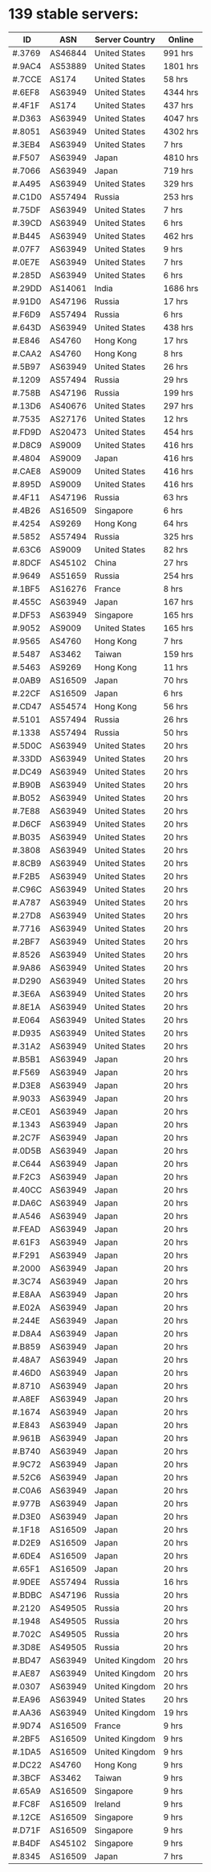 # 139 stable servers:

| ID | ASN | Server Country | Online |
| ------ | ------ | ------ | ------ |
| #.3769 | AS46844 | United States | 991 hrs |
| #.9AC4 | AS53889 | United States | 1801 hrs |
| #.7CCE | AS174 | United States | 58 hrs |
| #.6EF8 | AS63949 | United States | 4344 hrs |
| #.4F1F | AS174 | United States | 437 hrs |
| #.D363 | AS63949 | United States | 4047 hrs |
| #.8051 | AS63949 | United States | 4302 hrs |
| #.3EB4 | AS63949 | United States | 7 hrs |
| #.F507 | AS63949 | Japan | 4810 hrs |
| #.7066 | AS63949 | Japan | 719 hrs |
| #.A495 | AS63949 | United States | 329 hrs |
| #.C1D0 | AS57494 | Russia | 253 hrs |
| #.75DF | AS63949 | United States | 7 hrs |
| #.39CD | AS63949 | United States | 6 hrs |
| #.B445 | AS63949 | United States | 462 hrs |
| #.07F7 | AS63949 | United States | 9 hrs |
| #.0E7E | AS63949 | United States | 7 hrs |
| #.285D | AS63949 | United States | 6 hrs |
| #.29DD | AS14061 | India | 1686 hrs |
| #.91D0 | AS47196 | Russia | 17 hrs |
| #.F6D9 | AS57494 | Russia | 6 hrs |
| #.643D | AS63949 | United States | 438 hrs |
| #.E846 | AS4760 | Hong Kong | 17 hrs |
| #.CAA2 | AS4760 | Hong Kong | 8 hrs |
| #.5B97 | AS63949 | United States | 26 hrs |
| #.1209 | AS57494 | Russia | 29 hrs |
| #.758B | AS47196 | Russia | 199 hrs |
| #.13D6 | AS40676 | United States | 297 hrs |
| #.7535 | AS27176 | United States | 12 hrs |
| #.FD9D | AS20473 | United States | 454 hrs |
| #.D8C9 | AS9009 | United States | 416 hrs |
| #.4804 | AS9009 | Japan | 416 hrs |
| #.CAE8 | AS9009 | United States | 416 hrs |
| #.895D | AS9009 | United States | 416 hrs |
| #.4F11 | AS47196 | Russia | 63 hrs |
| #.4B26 | AS16509 | Singapore | 6 hrs |
| #.4254 | AS9269 | Hong Kong | 64 hrs |
| #.5852 | AS57494 | Russia | 325 hrs |
| #.63C6 | AS9009 | United States | 82 hrs |
| #.8DCF | AS45102 | China | 27 hrs |
| #.9649 | AS51659 | Russia | 254 hrs |
| #.1BF5 | AS16276 | France | 8 hrs |
| #.455C | AS63949 | Japan | 167 hrs |
| #.DF53 | AS63949 | Singapore | 165 hrs |
| #.9052 | AS9009 | United States | 165 hrs |
| #.9565 | AS4760 | Hong Kong | 7 hrs |
| #.5487 | AS3462 | Taiwan | 159 hrs |
| #.5463 | AS9269 | Hong Kong | 11 hrs |
| #.0AB9 | AS16509 | Japan | 70 hrs |
| #.22CF | AS16509 | Japan | 6 hrs |
| #.CD47 | AS54574 | Hong Kong | 56 hrs |
| #.5101 | AS57494 | Russia | 26 hrs |
| #.1338 | AS57494 | Russia | 50 hrs |
| #.5D0C | AS63949 | United States | 20 hrs |
| #.33DD | AS63949 | United States | 20 hrs |
| #.DC49 | AS63949 | United States | 20 hrs |
| #.B90B | AS63949 | United States | 20 hrs |
| #.B052 | AS63949 | United States | 20 hrs |
| #.7E88 | AS63949 | United States | 20 hrs |
| #.D6CF | AS63949 | United States | 20 hrs |
| #.B035 | AS63949 | United States | 20 hrs |
| #.3808 | AS63949 | United States | 20 hrs |
| #.8CB9 | AS63949 | United States | 20 hrs |
| #.F2B5 | AS63949 | United States | 20 hrs |
| #.C96C | AS63949 | United States | 20 hrs |
| #.A787 | AS63949 | United States | 20 hrs |
| #.27D8 | AS63949 | United States | 20 hrs |
| #.7716 | AS63949 | United States | 20 hrs |
| #.2BF7 | AS63949 | United States | 20 hrs |
| #.8526 | AS63949 | United States | 20 hrs |
| #.9A86 | AS63949 | United States | 20 hrs |
| #.D290 | AS63949 | United States | 20 hrs |
| #.3E6A | AS63949 | United States | 20 hrs |
| #.8E1A | AS63949 | United States | 20 hrs |
| #.E064 | AS63949 | United States | 20 hrs |
| #.D935 | AS63949 | United States | 20 hrs |
| #.31A2 | AS63949 | United States | 20 hrs |
| #.B5B1 | AS63949 | Japan | 20 hrs |
| #.F569 | AS63949 | Japan | 20 hrs |
| #.D3E8 | AS63949 | Japan | 20 hrs |
| #.9033 | AS63949 | Japan | 20 hrs |
| #.CE01 | AS63949 | Japan | 20 hrs |
| #.1343 | AS63949 | Japan | 20 hrs |
| #.2C7F | AS63949 | Japan | 20 hrs |
| #.0D5B | AS63949 | Japan | 20 hrs |
| #.C644 | AS63949 | Japan | 20 hrs |
| #.F2C3 | AS63949 | Japan | 20 hrs |
| #.40CC | AS63949 | Japan | 20 hrs |
| #.DA6C | AS63949 | Japan | 20 hrs |
| #.A546 | AS63949 | Japan | 20 hrs |
| #.FEAD | AS63949 | Japan | 20 hrs |
| #.61F3 | AS63949 | Japan | 20 hrs |
| #.F291 | AS63949 | Japan | 20 hrs |
| #.2000 | AS63949 | Japan | 20 hrs |
| #.3C74 | AS63949 | Japan | 20 hrs |
| #.E8AA | AS63949 | Japan | 20 hrs |
| #.E02A | AS63949 | Japan | 20 hrs |
| #.244E | AS63949 | Japan | 20 hrs |
| #.D8A4 | AS63949 | Japan | 20 hrs |
| #.B859 | AS63949 | Japan | 20 hrs |
| #.48A7 | AS63949 | Japan | 20 hrs |
| #.46D0 | AS63949 | Japan | 20 hrs |
| #.8710 | AS63949 | Japan | 20 hrs |
| #.A8EF | AS63949 | Japan | 20 hrs |
| #.1674 | AS63949 | Japan | 20 hrs |
| #.E843 | AS63949 | Japan | 20 hrs |
| #.961B | AS63949 | Japan | 20 hrs |
| #.B740 | AS63949 | Japan | 20 hrs |
| #.9C72 | AS63949 | Japan | 20 hrs |
| #.52C6 | AS63949 | Japan | 20 hrs |
| #.C0A6 | AS63949 | Japan | 20 hrs |
| #.977B | AS63949 | Japan | 20 hrs |
| #.D3E0 | AS63949 | Japan | 20 hrs |
| #.1F18 | AS16509 | Japan | 20 hrs |
| #.D2E9 | AS16509 | Japan | 20 hrs |
| #.6DE4 | AS16509 | Japan | 20 hrs |
| #.65F1 | AS16509 | Japan | 20 hrs |
| #.9DEE | AS57494 | Russia | 16 hrs |
| #.BDBC | AS47196 | Russia | 20 hrs |
| #.2120 | AS49505 | Russia | 20 hrs |
| #.1948 | AS49505 | Russia | 20 hrs |
| #.702C | AS49505 | Russia | 20 hrs |
| #.3D8E | AS49505 | Russia | 20 hrs |
| #.BD47 | AS63949 | United Kingdom | 20 hrs |
| #.AE87 | AS63949 | United Kingdom | 20 hrs |
| #.0307 | AS63949 | United Kingdom | 20 hrs |
| #.EA96 | AS63949 | United States | 20 hrs |
| #.AA36 | AS63949 | United Kingdom | 19 hrs |
| #.9D74 | AS16509 | France | 9 hrs |
| #.2BF5 | AS16509 | United Kingdom | 9 hrs |
| #.1DA5 | AS16509 | United Kingdom | 9 hrs |
| #.DC22 | AS4760 | Hong Kong | 9 hrs |
| #.3BCF | AS3462 | Taiwan | 9 hrs |
| #.65A9 | AS16509 | Singapore | 9 hrs |
| #.FC8F | AS16509 | Ireland | 9 hrs |
| #.12CE | AS16509 | Singapore | 9 hrs |
| #.D71F | AS16509 | Singapore | 9 hrs |
| #.B4DF | AS45102 | Singapore | 9 hrs |
| #.8345 | AS16509 | Japan | 7 hrs |


